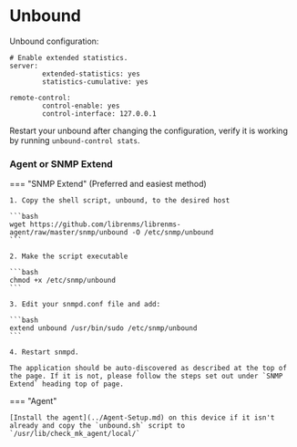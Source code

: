 # Unbound

Unbound configuration:

```text
# Enable extended statistics.
server:
        extended-statistics: yes
        statistics-cumulative: yes

remote-control:
        control-enable: yes
        control-interface: 127.0.0.1

```

Restart your unbound after changing the configuration, verify it is
working by running `unbound-control stats`.

### Agent or SNMP Extend

=== "SNMP Extend" 
    (Preferred and easiest method)

    1. Copy the shell script, unbound, to the desired host

    ```bash
    wget https://github.com/librenms/librenms-agent/raw/master/snmp/unbound -O /etc/snmp/unbound
    ```

    2. Make the script executable

    ```bash
    chmod +x /etc/snmp/unbound
    ```

    3. Edit your snmpd.conf file and add:

    ```bash
    extend unbound /usr/bin/sudo /etc/snmp/unbound
    ```

    4. Restart snmpd.

    The application should be auto-discovered as described at the top of
    the page. If it is not, please follow the steps set out under `SNMP
    Extend` heading top of page.

=== "Agent"

    [Install the agent](../Agent-Setup.md) on this device if it isn't already and copy the `unbound.sh` script to `/usr/lib/check_mk_agent/local/`
